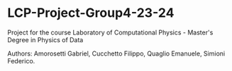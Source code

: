 # LCP-Project-Group4-23-24
Project for the course Laboratory of Computational Physics - Master's Degree in Physics of Data

Authors: Amorosetti Gabriel, Cucchetto Filippo, Quaglio Emanuele, Simioni Federico.

